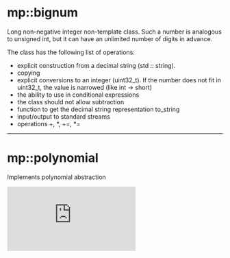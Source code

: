 # mp::bignum

Long non-negative integer non-template class. 
Such a number is analogous to unsigned int, 
but it can have an unlimited number of digits
in advance.

The class has the following list of 
operations:

* explicit construction from a decimal string (std :: string). 
* copying
* explicit conversions to an integer (uint32_t). 
If the number does not fit in uint32_t, 
the value is narrowed (like int -> short)
* the ability to use in conditional expressions
* the class should not allow subtraction
* function to get the decimal string 
representation to_string
* input/output to standard streams
* operations +, *, +=, *=  
---
# mp::polynomial

Implements polynomial abstraction

![equation](https://latex.codecogs.com/png.latex?P%28x%29%20%3D%20a_n%20x%5En%20&plus;%20a_%7Bn-1%7D%20x%5E%7Bn-1%7D%20&plus;%20...%20&plus;%20a_0)
 

